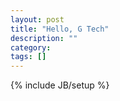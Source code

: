 ```yaml
---
layout: post
title: "Hello, G Tech"
description: ""
category: 
tags: []
---
```

{% include JB/setup %}
